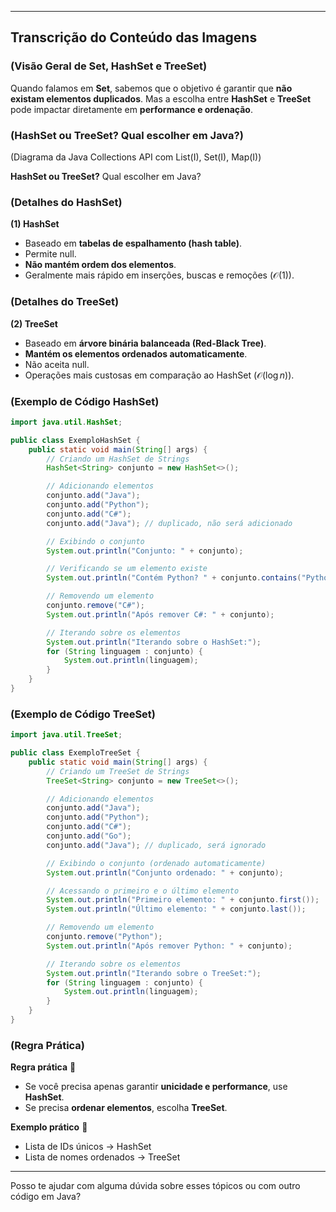 
-----

## Transcrição do Conteúdo das Imagens

### (Visão Geral de Set, HashSet e TreeSet)

Quando falamos em **Set**, sabemos que o objetivo é garantir que **não existam elementos duplicados**. Mas a escolha entre **HashSet** e **TreeSet** pode impactar diretamente em **performance e ordenação**.

### (HashSet ou TreeSet? Qual escolher em Java?)

(Diagrama da Java Collections API com List(I), Set(I), Map(I))

**HashSet ou TreeSet?**
Qual escolher em Java?

### (Detalhes do HashSet)

**(1) HashSet**

  * Baseado em **tabelas de espalhamento (hash table)**.
  * Permite null.
  * **Não mantém ordem dos elementos**.
  * Geralmente mais rápido em inserções, buscas e remoções ($\mathcal{O}(1)$).

###  (Detalhes do TreeSet)

**(2) TreeSet**

  * Baseado em **árvore binária balanceada (Red-Black Tree)**.
  * **Mantém os elementos ordenados automaticamente**.
  * Não aceita null.
  * Operações mais custosas em comparação ao HashSet ($\mathcal{O}(\log n)$).

###  (Exemplo de Código HashSet)

```java
import java.util.HashSet;

public class ExemploHashSet {
    public static void main(String[] args) {
        // Criando um HashSet de Strings
        HashSet<String> conjunto = new HashSet<>();

        // Adicionando elementos
        conjunto.add("Java");
        conjunto.add("Python");
        conjunto.add("C#");
        conjunto.add("Java"); // duplicado, não será adicionado

        // Exibindo o conjunto
        System.out.println("Conjunto: " + conjunto);

        // Verificando se um elemento existe
        System.out.println("Contém Python? " + conjunto.contains("Python"));

        // Removendo um elemento
        conjunto.remove("C#");
        System.out.println("Após remover C#: " + conjunto);

        // Iterando sobre os elementos
        System.out.println("Iterando sobre o HashSet:");
        for (String linguagem : conjunto) {
            System.out.println(linguagem);
        }
    }
}
```

###  (Exemplo de Código TreeSet)

```java
import java.util.TreeSet;

public class ExemploTreeSet {
    public static void main(String[] args) {
        // Criando um TreeSet de Strings
        TreeSet<String> conjunto = new TreeSet<>();

        // Adicionando elementos
        conjunto.add("Java");
        conjunto.add("Python");
        conjunto.add("C#");
        conjunto.add("Go");
        conjunto.add("Java"); // duplicado, será ignorado

        // Exibindo o conjunto (ordenado automaticamente)
        System.out.println("Conjunto ordenado: " + conjunto);

        // Acessando o primeiro e o último elemento
        System.out.println("Primeiro elemento: " + conjunto.first());
        System.out.println("Último elemento: " + conjunto.last());

        // Removendo um elemento
        conjunto.remove("Python");
        System.out.println("Após remover Python: " + conjunto);

        // Iterando sobre os elementos
        System.out.println("Iterando sobre o TreeSet:");
        for (String linguagem : conjunto) {
            System.out.println(linguagem);
        }
    }
}
```

### (Regra Prática)

**Regra prática** 🔎

  * Se você precisa apenas garantir **unicidade e performance**, use **HashSet**.
  * Se precisa **ordenar elementos**, escolha **TreeSet**.

**Exemplo prático** 📌

  * Lista de IDs únicos $\rightarrow$ HashSet
  * Lista de nomes ordenados $\rightarrow$ TreeSet

-----

Posso te ajudar com alguma dúvida sobre esses tópicos ou com outro código em Java?